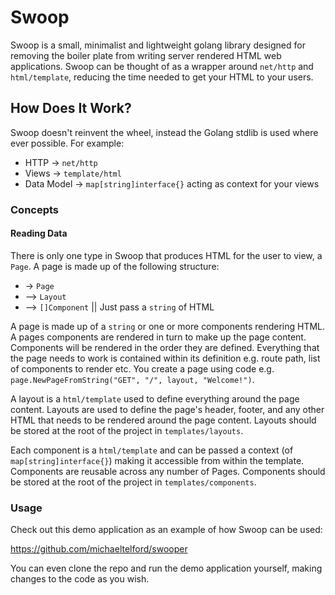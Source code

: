 # Swoop

Swoop is a small, minimalist and lightweight golang library designed for removing the boiler plate from writing server rendered HTML web applications. Swoop can be thought of as a wrapper around `net/http` and `html/template`, reducing the time needed to get your HTML to your users.

## How Does It Work?

Swoop doesn't reinvent the wheel, instead the Golang stdlib is used where ever possible. For example:

- HTTP -> `net/http`
- Views -> `template/html`
- Data Model -> `map[string]interface{}` acting as context for your views

### Concepts

#### Reading Data

There is only one type in Swoop that produces HTML for the user to view, a `Page`. A page is made up of the following structure:

- -> `Page`
- --> `Layout`
- --> `[]Component` || Just pass a `string` of HTML

A page is made up of a `string` or one or more components rendering HTML. A pages components are rendered in turn to make up the page content. Components will be rendered in the order they are defined. Everything that the page needs to work is contained within its definition e.g. route path, list of components to render etc. You create a page using code e.g. `page.NewPageFromString("GET", "/", layout, "Welcome!")`.

A layout is a `html/template` used to define everything around the page content. Layouts are used to define the page's header, footer, and any other HTML that needs to be rendered around the page content. Layouts should be stored at the root of the project in `templates/layouts`.

Each component is a `html/template` and can be passed a context (of `map[string]interface{}`) making it accessible from within the template. Components are reusable across any number of Pages. Components should be stored at the root of the project in `templates/components`.

### Usage

Check out this demo application as an example of how Swoop can be used:

https://github.com/michaeltelford/swooper

You can even clone the repo and run the demo application yourself, making changes to the code as you wish.

